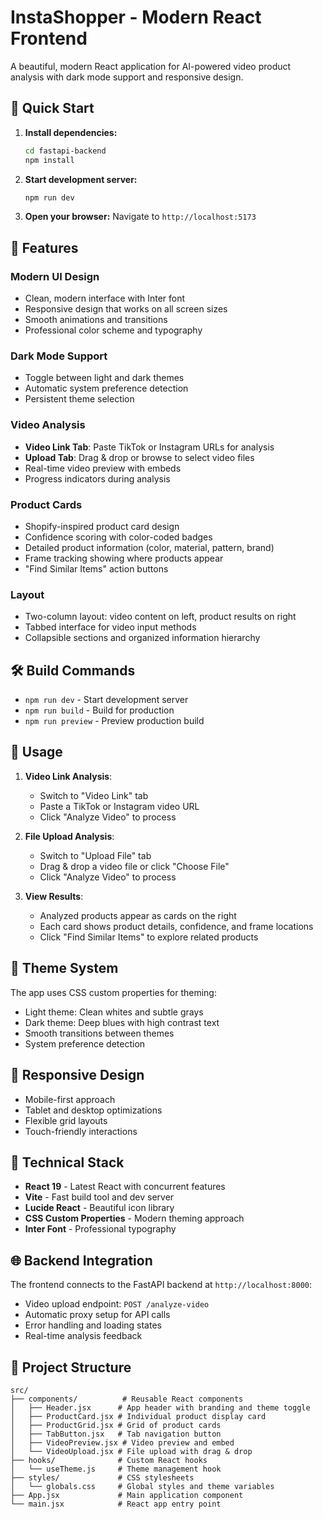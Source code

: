 # InstaShopper - Modern React Frontend

A beautiful, modern React application for AI-powered video product analysis with dark mode support and responsive design.

## 🚀 Quick Start

1. **Install dependencies:**
   ```bash
   cd fastapi-backend
   npm install
   ```

2. **Start development server:**
   ```bash
   npm run dev
   ```

3. **Open your browser:**
   Navigate to `http://localhost:5173`

## 🎨 Features

### Modern UI Design
- Clean, modern interface with Inter font
- Responsive design that works on all screen sizes
- Smooth animations and transitions
- Professional color scheme and typography

### Dark Mode Support
- Toggle between light and dark themes
- Automatic system preference detection
- Persistent theme selection

### Video Analysis
- **Video Link Tab**: Paste TikTok or Instagram URLs for analysis
- **Upload Tab**: Drag & drop or browse to select video files
- Real-time video preview with embeds
- Progress indicators during analysis

### Product Cards
- Shopify-inspired product card design
- Confidence scoring with color-coded badges
- Detailed product information (color, material, pattern, brand)
- Frame tracking showing where products appear
- "Find Similar Items" action buttons

### Layout
- Two-column layout: video content on left, product results on right
- Tabbed interface for video input methods
- Collapsible sections and organized information hierarchy

## 🛠 Build Commands

- `npm run dev` - Start development server
- `npm run build` - Build for production
- `npm run preview` - Preview production build

## 🎯 Usage

1. **Video Link Analysis**:
   - Switch to "Video Link" tab
   - Paste a TikTok or Instagram video URL
   - Click "Analyze Video" to process

2. **File Upload Analysis**:
   - Switch to "Upload File" tab
   - Drag & drop a video file or click "Choose File"
   - Click "Analyze Video" to process

3. **View Results**:
   - Analyzed products appear as cards on the right
   - Each card shows product details, confidence, and frame locations
   - Click "Find Similar Items" to explore related products

## 🎨 Theme System

The app uses CSS custom properties for theming:

- Light theme: Clean whites and subtle grays
- Dark theme: Deep blues with high contrast text
- Smooth transitions between themes
- System preference detection

## 📱 Responsive Design

- Mobile-first approach
- Tablet and desktop optimizations
- Flexible grid layouts
- Touch-friendly interactions

## 🔧 Technical Stack

- **React 19** - Latest React with concurrent features
- **Vite** - Fast build tool and dev server
- **Lucide React** - Beautiful icon library
- **CSS Custom Properties** - Modern theming approach
- **Inter Font** - Professional typography

## 🌐 Backend Integration

The frontend connects to the FastAPI backend at `http://localhost:8000`:

- Video upload endpoint: `POST /analyze-video`
- Automatic proxy setup for API calls
- Error handling and loading states
- Real-time analysis feedback

## 📂 Project Structure

```
src/
├── components/          # Reusable React components
│   ├── Header.jsx      # App header with branding and theme toggle
│   ├── ProductCard.jsx # Individual product display card
│   ├── ProductGrid.jsx # Grid of product cards
│   ├── TabButton.jsx   # Tab navigation button
│   ├── VideoPreview.jsx # Video preview and embed
│   └── VideoUpload.jsx # File upload with drag & drop
├── hooks/              # Custom React hooks
│   └── useTheme.js     # Theme management hook
├── styles/             # CSS stylesheets
│   └── globals.css     # Global styles and theme variables
├── App.jsx             # Main application component
└── main.jsx            # React app entry point
```